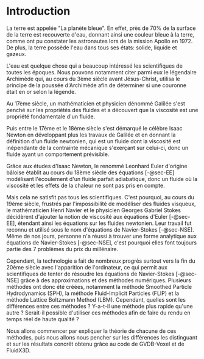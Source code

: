 # Introduction

La terre est appelée "La planète bleue".
En effet, près de 70% de la surface de la terre est recouverte d'eau, donnant ainsi une couleur bleue à la terre, comme ont pu constater les astronautes lors de la mission Apollo en 1972.
De plus, la terre possède l'eau dans tous ses états: solide, liquide et gazeux.

L'eau est quelque chose qui a beaucoup intéressé les scientifiques de toutes les époques.
Nous pouvons notamment citer parmi eux le légendaire Archimède qui, au cours du 3ème siècle avant Jésus-Christ, utilisa le principe de la poussée d'Archimède afin de déterminer si une couronne était en or selon la légende.

Au 17ème siècle, un mathématicien et physicien dénommé Galilée s'est penché sur les propriétés des fluides et a découvert que la viscosité est une propriété fondamentale d'un fluide.

Puis entre le 17ème et le 18ème siècle s'est démarqué le célèbre Isaac Newton en développant plus les travaux de Galilée et en donnant la définition d'un fluide newtonien, qui est un fluide dont la viscosité est inépendante de la contrainte mécanique s'exerçant sur celui-ci, donc un fluide ayant un comportement prévisible.

Grâce aux études d'Isaac Newton, le renommé Leonhard Euler d'origine bâloise établit au cours du 18ème siècle des équations [-@sec-EE] modélisant l'écoulement d'un fluide parfait adiabatique, donc un fluide où la viscosité et les effets de la chaleur ne sont pas pris en compte.

Mais cela ne satisfit pas tous les scientifiques.
C'est pourquoi, au cours du 19ème siècle, frustrés par l'impossibilité de modéliser des fluides visqueux, le mathématicien Henri Navier et le physicien Georges Gabriel Stokes décidèrent d'ajouter la notion de viscosité aux équations d'Euler [-@sec-EE], étendant ainsi les équations sur les fluides newtonien.
Leur travail fut reconnu et utilisé sous le nom d'équations de Navier-Stokes [-@sec-NSE].
Même de nos jours, personne n'a réussi à trouver une forme analytique aux équations de Navier-Stokes [-@sec-NSE], c'est pourquoi elles font toujours partie des 7 problèmes du prix du millénaire.

Cependant, la technologie a fait de nombreux progrès surtout vers la fin du 20ème siècle avec l'apparition de l'ordinateur, ce qui permit aux scientifiques de tenter de résoudre les équations de Navier-Stokes [-@sec-NSE] grâce à des approximations et des méthodes numériques.
Plusieurs méthodes ont donc été créées, notamment la méthode Smoothed Particle Hydrodynamics (SPH), la méthode Fluid-Implicit Particles (FLIP) et la méthode Lattice Boltzmann Method (LBM).
Cependant, quelles sont les différences entre ces méthodes ?
Y-a-t-il une méthode plus rapide qu'une autre ?
Serait-il possible d'utiliser ces méthodes afin de faire du rendu en temps réel de haute qualité ?

Nous allons commencer par expliquer la théorie de chacune de ces méthodes, puis nous allons nous pencher sur les différences les distinguant et sur les résultats concrêt obtenu grâce au code de GVDB-Voxel et de FluidX3D.


